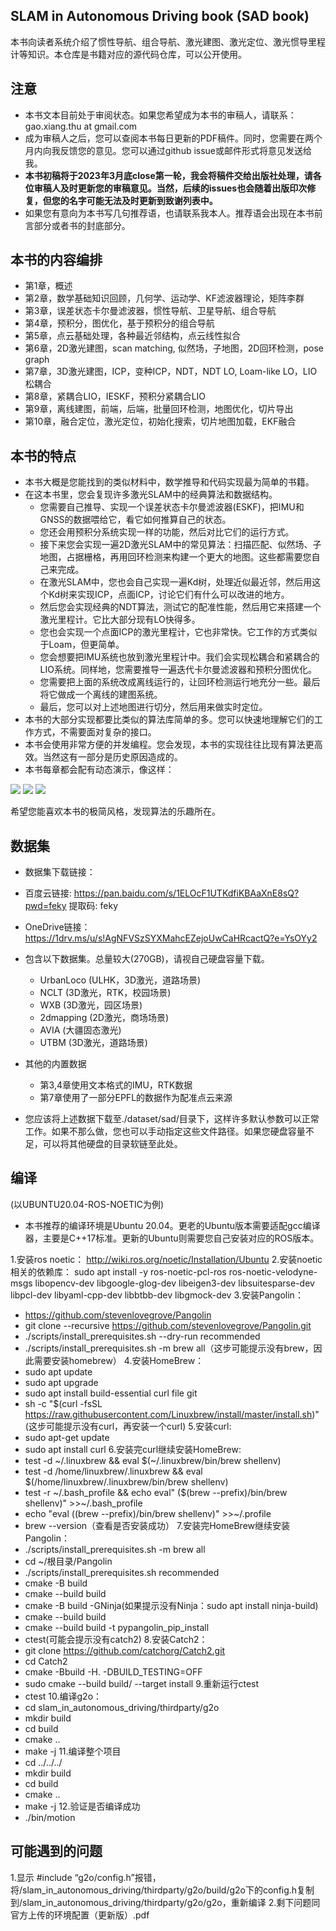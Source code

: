 ## SLAM in Autonomous Driving book (SAD book)

本书向读者系统介绍了惯性导航、组合导航、激光建图、激光定位、激光惯导里程计等知识。本仓库是书籍对应的源代码仓库，可以公开使用。

## 注意

- 本书文本目前处于审阅状态。如果您希望成为本书的审稿人，请联系：gao.xiang.thu at gmail.com
- 成为审稿人之后，您可以查阅本书每日更新的PDF稿件。同时，您需要在两个月内向我反馈您的意见。您可以通过github
  issue或邮件形式将意见发送给我。
- **本书初稿将于2023年3月底close第一轮，我会将稿件交给出版社处理，请各位审稿人及时更新您的审稿意见。当然，后续的issues也会随着出版印次修复，但您的名字可能无法及时更新到致谢列表中。**
- 如果您有意向为本书写几句推荐语，也请联系我本人。推荐语会出现在本书前言部分或者书的封底部分。

## 本书的内容编排

- 第1章，概述
- 第2章，数学基础知识回顾，几何学、运动学、KF滤波器理论，矩阵李群
- 第3章，误差状态卡尔曼滤波器，惯性导航、卫星导航、组合导航
- 第4章，预积分，图优化，基于预积分的组合导航
- 第5章，点云基础处理，各种最近邻结构，点云线性拟合
- 第6章，2D激光建图，scan matching, 似然场，子地图，2D回环检测，pose graph
- 第7章，3D激光建图，ICP，变种ICP，NDT，NDT LO, Loam-like LO，LIO松耦合
- 第8章，紧耦合LIO，IESKF，预积分紧耦合LIO
- 第9章，离线建图，前端，后端，批量回环检测，地图优化，切片导出
- 第10章，融合定位，激光定位，初始化搜索，切片地图加载，EKF融合

## 本书的特点

- 本书大概是您能找到的类似材料中，数学推导和代码实现最为简单的书籍。
- 在这本书里，您会复现许多激光SLAM中的经典算法和数据结构。
    - 您需要自己推导、实现一个误差状态卡尔曼滤波器(ESKF)，把IMU和GNSS的数据喂给它，看它如何推算自己的状态。
    - 您还会用预积分系统实现一样的功能，然后对比它们的运行方式。
    - 接下来您会实现一遍2D激光SLAM中的常见算法：扫描匹配、似然场、子地图，占据栅格，再用回环检测来构建一个更大的地图。这些都需要您自己来完成。
    - 在激光SLAM中，您也会自己实现一遍Kd树，处理近似最近邻，然后用这个Kd树来实现ICP，点面ICP，讨论它们有什么可以改进的地方。
    - 然后您会实现经典的NDT算法，测试它的配准性能，然后用它来搭建一个激光里程计。它比大部分现有LO快得多。
    - 您也会实现一个点面ICP的激光里程计，它也非常快。它工作的方式类似于Loam，但更简单。
    - 您会想要把IMU系统也放到激光里程计中。我们会实现松耦合和紧耦合的LIO系统。同样地，您需要推导一遍迭代卡尔曼滤波器和预积分图优化。
    - 您需要把上面的系统改成离线运行的，让回环检测运行地充分一些。最后将它做成一个离线的建图系统。
    - 最后，您可以对上述地图进行切分，然后用来做实时定位。
- 本书的大部分实现都要比类似的算法库简单的多。您可以快速地理解它们的工作方式，不需要面对复杂的接口。
- 本书会使用非常方便的并发编程。您会发现，本书的实现往往比现有算法更高效。当然这有一部分是历史原因造成的。
- 本书每章都会配有动态演示，像这样：

![](./doc/lio_demo.gif)
![](./doc/2dmapping_demo.gif)
![](./doc/lo_demo.gif)

希望您能喜欢本书的极简风格，发现算法的乐趣所在。

## 数据集

- 数据集下载链接：
- 百度云链接: https://pan.baidu.com/s/1ELOcF1UTKdfiKBAaXnE8sQ?pwd=feky 提取码: feky
- OneDrive链接：https://1drv.ms/u/s!AgNFVSzSYXMahcEZejoUwCaHRcactQ?e=YsOYy2 

- 包含以下数据集。总量较大(270GB)，请视自己硬盘容量下载。
    - UrbanLoco (ULHK，3D激光，道路场景)
    - NCLT (3D激光，RTK，校园场景)
    - WXB (3D激光，园区场景)
    - 2dmapping (2D激光，商场场景)
    - AVIA (大疆固态激光)
    - UTBM (3D激光，道路场景)
- 其他的内置数据
    - 第3,4章使用文本格式的IMU，RTK数据
    - 第7章使用了一部分EPFL的数据作为配准点云来源
- 您应该将上述数据下载至./dataset/sad/目录下，这样许多默认参数可以正常工作。如果不那么做，您也可以手动指定这些文件路径。如果您硬盘容量不足，可以将其他硬盘的目录软链至此处。

## 编译
(以UBUNTU20.04-ROS-NOETIC为例)

- 本书推荐的编译环境是Ubuntu 20.04。更老的Ubuntu版本需要适配gcc编译器，主要是C++17标准。更新的Ubuntu则需要您自己安装对应的ROS版本。

1.安装ros noetic：
  http://wiki.ros.org/noetic/Installation/Ubuntu
2.安装noetic相关的依赖库：
  sudo apt install -y ros-noetic-pcl-ros ros-noetic-velodyne-msgs libopencv-dev libgoogle-glog-dev libeigen3-dev libsuitesparse-dev libpcl-dev libyaml-cpp-dev libbtbb-dev libgmock-dev
3.安装Pangolin：
  - https://github.com/stevenlovegrove/Pangolin
  - git clone --recursive https://github.com/stevenlovegrove/Pangolin.git
  - ./scripts/install_prerequisites.sh --dry-run recommended
  - ./scripts/install_prerequisites.sh -m brew all（这步可能提示没有brew，因此需要安装homebrew）
4.安装HomeBrew：
  - sudo apt update
  - sudo apt upgrade
  - sudo apt install build-essential curl file git
  - sh -c "$(curl -fsSL https://raw.githubusercontent.com/Linuxbrew/install/master/install.sh)"(这步可能提示没有curl，再安装一个curl)
5.安装curl:
  - sudo apt-get update
  - sudo apt install curl
6.安装完curl继续安装HomeBrew:
  - test -d ~/.linuxbrew && eval $(~/.linuxbrew/bin/brew shellenv)
  - test -d /home/linuxbrew/.linuxbrew && eval $(/home/linuxbrew/.linuxbrew/bin/brew shellenv)
  - test -r ~/.bash_profile && echo eval" ($(brew --prefix)/bin/brew shellenv)" >>~/.bash_profile
  - echo "eval $($(brew --prefix)/bin/brew shellenv)" >>~/.profile
  - brew --version（查看是否安装成功）
7.安装完HomeBrew继续安装Pangolin：
  - ./scripts/install_prerequisites.sh -m brew all
  - cd ~/根目录/Pangolin
  - ./scripts/install_prerequisites.sh recommended
  - cmake -B build
  - cmake --build build
  - cmake -B build -GNinja(如果提示没有Ninja：sudo apt install ninja-build)
  - cmake --build build
  - cmake --build build -t pypangolin_pip_install
  - ctest(可能会提示没有catch2)
8.安装Catch2：
  - git clone https://github.com/catchorg/Catch2.git
  - cd Catch2
  - cmake -Bbuild -H. -DBUILD_TESTING=OFF
  - sudo cmake --build build/ --target install
9.重新运行ctest
  - ctest
10.编译g2o：
  - cd slam_in_autonomous_driving/thirdparty/g2o
  - mkdir build
  - cd build
  - cmake ..
  - make -j
11.编译整个项目
  - cd ../../../
  - mkdir build
  - cd build
  - cmake ..
  - make -j
12.验证是否编译成功
  - ./bin/motion

## 可能遇到的问题

1.显示 #include “g2o/config.h”报错，将/slam_in_autonomous_driving/thirdparty/g2o/build/g2o下的config.h复制到/slam_in_autonomous_driving/thirdparty/g2o/g2o，重新编译
2.剩下问题同官方上传的环境配置（更新版）.pdf




